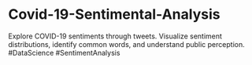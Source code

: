 # Covid-19-Sentimental-Analysis
Explore COVID-19 sentiments through tweets. Visualize sentiment distributions, identify common words, and understand public perception. #DataScience #SentimentAnalysis
